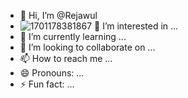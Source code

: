 - 👋 Hi, I’m @Rejawul
- ![1701178381867](https://github.com/Rejawul/Rejawul/assets/158051036/607c31de-cf5b-4120-a373-83a669dff259)
👀 I’m interested in ...
- 🌱 I’m currently learning ...
- 💞️ I’m looking to collaborate on ...
- 📫 How to reach me ...
- 😄 Pronouns: ...
- ⚡ Fun fact: ...

<!---
Rejawul/Rejawul is a ✨ special ✨ repository because its `README.md` (this file) appears on your GitHub profile.
You can click the Preview link to take a look at your changes.
--->
